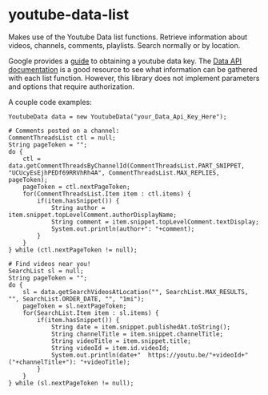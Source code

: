 # youtube-data-list
Makes use of the Youtube Data list functions. Retrieve information about videos, channels, comments, playlists. Search normally or by location. 

Google provides a [guide](https://developers.google.com/youtube/v3/getting-started) to obtaining a youtube data key. 
The [Data API documentation](https://developers.google.com/youtube/v3/docs/) is a good resource to see what information can be gathered with each list function.
However, this library does not implement parameters and options that require authorization.

A couple code examples:

    YoutubeData data = new YoutubeData("your_Data_Api_Key_Here");
    
    # Comments posted on a channel:
    CommentThreadsList ctl = null;
    String pageToken = "";
    do {
        ctl = data.getCommentThreadsByChannelId(CommentThreadsList.PART_SNIPPET, "UCUcyEsEjhPEDf69RRVhRh4A", CommentThreadsList.MAX_REPLIES, pageToken);
        pageToken = ctl.nextPageToken;
        for(CommentThreadsList.Item item : ctl.items) {
            if(item.hasSnippet()) {
                String author = item.snippet.topLevelComment.authorDisplayName;
                String comment = item.snippet.topLevelComment.textDisplay;
                System.out.println(author+": "+comment);
            }
        }
    } while (ctl.nextPageToken != null);
    
    # Find videos near you! 
    SearchList sl = null;
    String pageToken = "";
    do {
        sl = data.getSearchVideosAtLocation("", SearchList.MAX_RESULTS, "", SearchList.ORDER_DATE, "", "1mi");
        pageToken = sl.nextPageToken;
        for(SearchList.Item item : sl.items) {
            if(item.hasSnippet()) {
                String date = item.snippet.publishedAt.toString();
                String channelTitle = item.snippet.channelTitle;
                String videoTitle = item.snippet.title;
                String videoId = item.id.videoId;
                System.out.println(date+"  https://youtu.be/"+videoId+" ("+channelTitle+"): "+videoTitle);
            }
        }
    } while (sl.nextPageToken != null);
